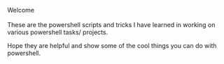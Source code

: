 Welcome
<br>
<br>
These are the powershell scripts and tricks I have learned in working on various powershell tasks/ projects.

Hope they are helpful and show some of the cool things you can do with powershell.
